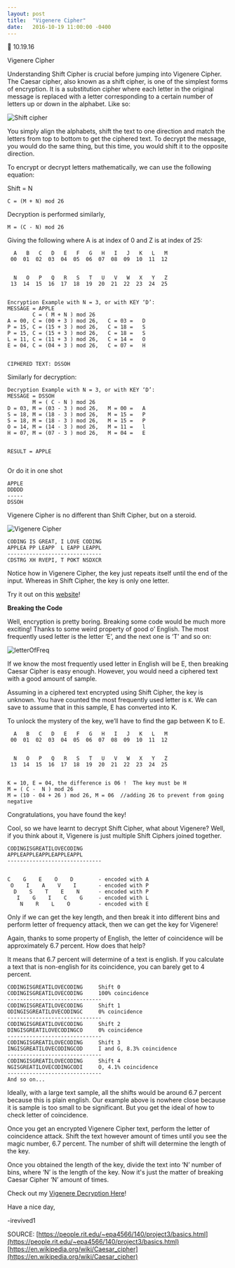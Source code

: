```yaml
---
layout: post
title:  "Vigenere Cipher"
date:   2016-10-19 11:00:00 -0400
---
```


10.19.16

Vigenere Cipher

Understanding Shift Cipher is crucial before jumping into Vigenere Cipher.  The Caesar cipher, also known as a shift cipher, is one of the simplest forms of encryption. It is a substitution cipher where each letter in the original message is replaced with a letter corresponding to a certain number of letters up or down in the alphabet.  Like so:


![Shift cipher](https://people.rit.edu/~epa4566/140/project3/images/ezgif-save.gif)


You simply align the alphabets, shift the text to one direction and match the letters from top to bottom to get the ciphered text.  To decrypt the message, you would do the same thing, but this time, you would shift it to the opposite direction.


To encrypt or decrypt letters mathematically, we can use the following equation:


Shift = N

```
C = (M + N) mod 26
```

Decryption is performed similarly,

```
M = (C - N) mod 26
```

Giving the following where A is at index of 0 and Z is at index of 25:


```
  A   B   C   D   E   F   G   H   I   J   K   L   M
 00  01  02  03  04  05  06  07  08  09  10  11  12


  N   O   P   Q   R   S   T   U   V   W   X   Y   Z
 13  14  15  16  17  18  19  20  21  22  23  24  25


Encryption Example with N = 3, or with KEY ‘D’:
MESSAGE = APPLE
        C = ( M + N ) mod 26
A = 00, C = (00 + 3 ) mod 26,   C = 03 =   D
P = 15, C = (15 + 3 ) mod 26,   C = 18 =   S
P = 15, C = (15 + 3 ) mod 26,   C = 18 =   S
L = 11, C = (11 + 3 ) mod 26,   C = 14 =   O
E = 04, C = (04 + 3 ) mod 26,   C = 07 =   H


CIPHERED TEXT: DSSOH
```


Similarly for decryption:


```
Decryption Example with N = 3, or with KEY ‘D’:
MESSAGE = DSSOH
        M = ( C - N ) mod 26
D = 03, M = (03 - 3 ) mod 26,   M = 00 =   A
S = 18, M = (18 - 3 ) mod 26,   M = 15 =   P
S = 18, M = (18 - 3 ) mod 26,   M = 15 =   P
O = 14, M = (14 - 3 ) mod 26,   M = 11 =   l
H = 07, M = (07 - 3 ) mod 26,   M = 04 =   E


RESULT = APPLE


```
Or do it in one shot


```
APPLE
DDDDD
-----
DSSOH
```

Vigenere Cipher is no different than Shift Cipher, but on a steroid.  

![Vigenere Cipher](https://people.rit.edu/~epa4566/140/project3/media/vigSmall.gif)

```
CODING IS GREAT, I LOVE CODING
APPLEA PP LEAPP  L EAPP LEAPPL
------------------------------
CDSTRG XH RVEPI, T POKT NSDXCR
```

Notice how in Vigenere Cipher, the key just repeats itself until the end of the input.  Whereas in Shift Cipher, the key is only one letter.

Try it out on this [website](http://www.cs.du.edu/~snarayan/crypt/vigenere.html)!


**Breaking the Code**


Well, encryption is pretty boring.  Breaking some code would be much more exciting!  Thanks to some weird property of good o’ English.  The most frequently used letter is the letter ‘E’, and the next one is ‘T’ and so on:


![letterOfFreq](https://upload.wikimedia.org/wikipedia/commons/4/41/English-slf.png)

If we know the most frequently used letter in English will be E, then breaking Caesar Cipher is easy enough.  However, you would need a ciphered text with a good amount of sample.

Assuming in a ciphered text encrypted using Shift Cipher, the key is unknown.  You have counted the most frequently used letter is `K`.  We can save to assume that in this sample, E has converted into K.  

To unlock the mystery of the key, we’ll have to find the gap between K to E.

```
  A   B   C   D   E   F   G   H   I   J   K   L   M
 00  01  02  03  04  05  06  07  08  09  10  11  12


  N   O   P   Q   R   S   T   U   V   W   X   Y   Z
 13  14  15  16  17  18  19  20  21  22  23  24  25


K = 10, E = 04, the difference is 06 !  The key must be H
M = ( C -  N ) mod 26
M = (10 - 04 + 26 ) mod 26, M = 06  //adding 26 to prevent from going negative
```

Congratulations, you have found the key!

Cool, so we have learnt to decrypt Shift Cipher, what about Vigenere?
Well, if you think about it, Vigenere is just multiple Shift Ciphers joined together.  

```
CODINGISGREATILOVECODING
APPLEAPPLEAPPLEAPPLEAPPL
------------------------------


C    G    E    O    D        - encoded with A
 O    I    A    V    I       - encoded with P
  D    S    T    E    N      - encoded with P
   I    G    I    C    G     - encoded with L
    N    R    L    O         - encoded with E
```

Only if we can get the key length, and then break it into different bins and perform letter of frequency attack, then we can get the key for Vigenere!

Again, thanks to some property of English, the letter of coincidence will be approximately 6.7 percent.  How does that help?

It means that 6.7 percent will determine of a text is english.  If you calculate a text that is non-english for its coincidence, you can barely get to 4 percent.  


```
CODINGISGREATILOVECODING     Shift 0
CODINGISGREATILOVECODING     100% coincidence
------------------------------
CODINGISGREATILOVECODING     Shift 1
ODINGISGREATILOVECODINGC     0% coincidence
------------------------------
CODINGISGREATILOVECODING     Shift 2
DINGISGREATILOVECODINGCO     0% coincidence
------------------------------
CODINGISGREATILOVECODING     Shift 3
INGISGREATILOVECODINGCOD     I and G, 8.3% coincidence
------------------------------
CODINGISGREATILOVECODING     Shift 4
NGISGREATILOVECODINGCODI     O, 4.1% coincidence
------------------------------
And so on...  
```

Ideally, with a large text sample, all the shifts would be around 6.7 percent because this is plain english.  Our example above is nowhere close because it is sample is too small to be significant.  But you get the ideal of how to check letter of coincidence.

Once you get an encrypted Vigenere Cipher text, perform the letter of coincidence attack.  Shift the text however amount of times until you see the magic number, 6.7 percent.  The number of shift will determine the length of the key.

Once you obtained the length of the key, divide the text into ‘N’ number of bins, where ‘N’ is the length of the key.  Now it's just the matter of breaking Caesar Cipher ‘N’ amount of times.

Check out my [Vigenere Decryption Here](https://vigenerecipher.herokuapp.com/vigenere.html)!

Have a nice day,

-irevived1


SOURCE: 
[https://people.rit.edu/~epa4566/140/project3/basics.html](https://people.rit.edu/~epa4566/140/project3/basics.html)
[https://en.wikipedia.org/wiki/Caesar_cipher](https://en.wikipedia.org/wiki/Caesar_cipher)


